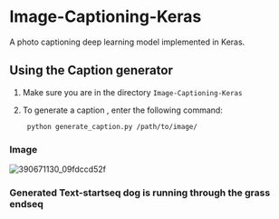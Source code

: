 # Image-Captioning-Keras

A photo captioning deep learning model implemented in Keras.

## Using the Caption generator

1. Make sure you are in the directory `Image-Captioning-Keras`

2. To generate  a caption , enter the following command:

        python generate_caption.py /path/to/image/

### Image</br>
   ![390671130_09fdccd52f](https://user-images.githubusercontent.com/34737471/60752034-aa952280-9fdd-11e9-88f5-a795e56e4c6e.jpg)</br>
### Generated Text-startseq dog is running through the grass endseq</br>
